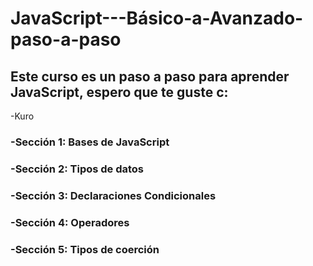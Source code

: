# JavaScript---Básico-a-Avanzado-paso-a-paso

## Este curso es un paso a paso para aprender JavaScript, espero que te guste c:
-Kuro

### -Sección 1: Bases de JavaScript
### -Sección 2: Tipos de datos
### -Sección 3: Declaraciones Condicionales
### -Sección 4: Operadores
### -Sección 5: Tipos de coerción





